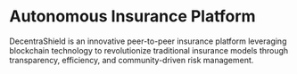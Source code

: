 # Autonomous Insurance Platform
 DecentraShield is an innovative peer-to-peer insurance platform leveraging blockchain technology to revolutionize traditional insurance models through transparency, efficiency, and community-driven risk management.
